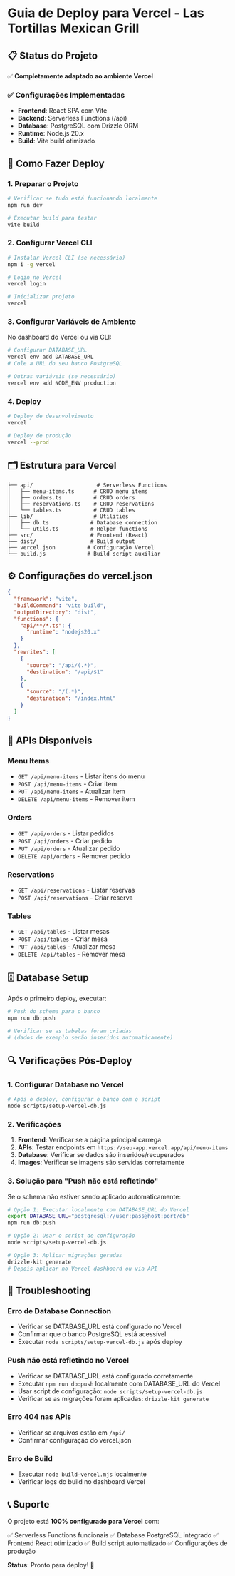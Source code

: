 # Guia de Deploy para Vercel - Las Tortillas Mexican Grill

## 📋 Status do Projeto

✅ **Completamente adaptado ao ambiente Vercel**

### ✅ Configurações Implementadas

- **Frontend**: React SPA com Vite
- **Backend**: Serverless Functions (/api)
- **Database**: PostgreSQL com Drizzle ORM
- **Runtime**: Node.js 20.x
- **Build**: Vite build otimizado

## 🚀 Como Fazer Deploy

### 1. Preparar o Projeto

```bash
# Verificar se tudo está funcionando localmente
npm run dev

# Executar build para testar
vite build
```

### 2. Configurar Vercel CLI

```bash
# Instalar Vercel CLI (se necessário)
npm i -g vercel

# Login no Vercel
vercel login

# Inicializar projeto
vercel
```

### 3. Configurar Variáveis de Ambiente

No dashboard do Vercel ou via CLI:

```bash
# Configurar DATABASE_URL
vercel env add DATABASE_URL
# Cole a URL do seu banco PostgreSQL

# Outras variáveis (se necessário)
vercel env add NODE_ENV production
```

### 4. Deploy

```bash
# Deploy de desenvolvimento
vercel

# Deploy de produção
vercel --prod
```

## 🗂️ Estrutura para Vercel

```
├── api/                    # Serverless Functions
│   ├── menu-items.ts      # CRUD menu items
│   ├── orders.ts          # CRUD orders
│   ├── reservations.ts    # CRUD reservations
│   └── tables.ts          # CRUD tables
├── lib/                   # Utilities
│   ├── db.ts             # Database connection
│   └── utils.ts          # Helper functions
├── src/                  # Frontend (React)
├── dist/                 # Build output
├── vercel.json          # Configuração Vercel
└── build.js             # Build script auxiliar
```

## ⚙️ Configurações do vercel.json

```json
{
  "framework": "vite",
  "buildCommand": "vite build",
  "outputDirectory": "dist",
  "functions": {
    "api/**/*.ts": {
      "runtime": "nodejs20.x"
    }
  },
  "rewrites": [
    {
      "source": "/api/(.*)",
      "destination": "/api/$1"
    },
    {
      "source": "/(.*)",
      "destination": "/index.html"
    }
  ]
}
```

## 🔌 APIs Disponíveis

### Menu Items
- `GET /api/menu-items` - Listar itens do menu
- `POST /api/menu-items` - Criar item
- `PUT /api/menu-items` - Atualizar item
- `DELETE /api/menu-items` - Remover item

### Orders
- `GET /api/orders` - Listar pedidos
- `POST /api/orders` - Criar pedido
- `PUT /api/orders` - Atualizar pedido
- `DELETE /api/orders` - Remover pedido

### Reservations
- `GET /api/reservations` - Listar reservas
- `POST /api/reservations` - Criar reserva

### Tables
- `GET /api/tables` - Listar mesas
- `POST /api/tables` - Criar mesa
- `PUT /api/tables` - Atualizar mesa
- `DELETE /api/tables` - Remover mesa

## 🗄️ Database Setup

Após o primeiro deploy, executar:

```bash
# Push do schema para o banco
npm run db:push

# Verificar se as tabelas foram criadas
# (dados de exemplo serão inseridos automaticamente)
```

## 🔍 Verificações Pós-Deploy

### 1. Configurar Database no Vercel

```bash
# Após o deploy, configurar o banco com o script
node scripts/setup-vercel-db.js
```

### 2. Verificações

1. **Frontend**: Verificar se a página principal carrega
2. **APIs**: Testar endpoints em `https://seu-app.vercel.app/api/menu-items`
3. **Database**: Verificar se dados são inseridos/recuperados
4. **Images**: Verificar se imagens são servidas corretamente

### 3. Solução para "Push não está refletindo"

Se o schema não estiver sendo aplicado automaticamente:

```bash
# Opção 1: Executar localmente com DATABASE_URL do Vercel
export DATABASE_URL="postgresql://user:pass@host:port/db"
npm run db:push

# Opção 2: Usar o script de configuração
node scripts/setup-vercel-db.js

# Opção 3: Aplicar migrações geradas
drizzle-kit generate
# Depois aplicar no Vercel dashboard ou via API
```

## 🐛 Troubleshooting

### Erro de Database Connection
- Verificar se DATABASE_URL está configurado no Vercel
- Confirmar que o banco PostgreSQL está acessível
- Executar `node scripts/setup-vercel-db.js` após deploy

### Push não está refletindo no Vercel
- Verificar se DATABASE_URL está configurado corretamente
- Executar `npm run db:push` localmente com DATABASE_URL do Vercel
- Usar script de configuração: `node scripts/setup-vercel-db.js`
- Verificar se as migrações foram aplicadas: `drizzle-kit generate`

### Erro 404 nas APIs
- Verificar se arquivos estão em `/api/`
- Confirmar configuração do vercel.json

### Erro de Build
- Executar `node build-vercel.mjs` localmente
- Verificar logs do build no dashboard Vercel

## 📞 Suporte

O projeto está **100% configurado para Vercel** com:

✅ Serverless Functions funcionais
✅ Database PostgreSQL integrado
✅ Frontend React otimizado
✅ Build script automatizado
✅ Configurações de produção

**Status**: Pronto para deploy! 🚀